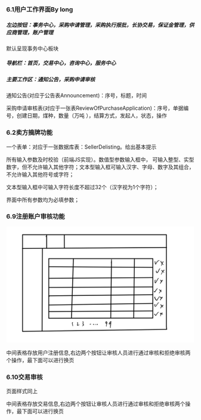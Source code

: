 ### 6.1用户工作界面By long



##### 左边按钮：事务中心，采购申请管理，采购执行报批，长协交易，保证金管理，供应商管理，账户管理

默认呈现事务中心板块

##### 导航栏：首页，交易中心，咨询中心，服务中心

##### 主要工作区：通知公告，采购申请审核

通知公告(对应于公告表Announcement)：序号，标题，时间

采购申请审核表(对应于一张表ReviewOfPurchaseApplication)：序号，单据编号，创建日期，煤种，数量（万吨 ），结算方式，发起人，状态，操作

### 6.2卖方摘牌功能


一个表单：对应于一张数据库表：SellerDelisting。给出基本提示

所有输入参数及时校验（前端JS实现）。数值型参数输入框中， 可输入整型、实型数字，但不允许输入其他字符；文本型输入框可输入汉字、字母、数字及其组合，不允许输入其他符号或字符；

 文本型输入框中可输入字符长度不超过32个（汉字视为1个字符）；

 界面中所有参数均为必填参数；

### 6.9注册账户审核功能
![图1](img/066EDEDF0B44D319092522C3FB02B558.png)

中间表格存放用户注册信息,右边两个按钮让审核人员进行通过审核和拒绝审核两个操作，最下面可以进行换页

### 6.10交易审核

页面样式同上  

中间表格存放交易信息,右边两个按钮让审核人员进行通过审核和拒绝审核两个操作，最下面可以进行换页
